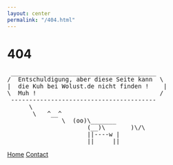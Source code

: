 ```yaml
---
layout: center
permalink: "/404.html"
---
```


# 404
 <pre>
 ________________________________________
/  Entschuldigung, aber diese Seite kann  \
|  die Kuh bei Wolust.de nicht finden !    |
\  Muh !                                  /
 ----------------------------------------
      \      
       \   ^__^
               \  (oo)\_______
                      (__)\       )\/\
                      ||----w |
                      ||     ||
</pre> 
<div class="mt3">
  <a href="{{ site.baseurl }}/" class="button button-blue button-big">Home</a>
  <a href="{{ site.baseurl }}/contact/" class="button button-blue button-big">Contact</a>
</div>
